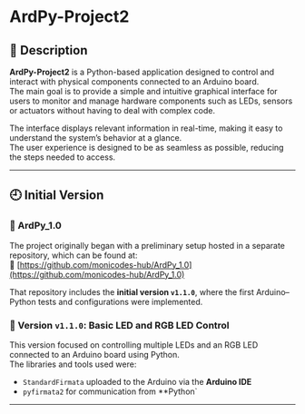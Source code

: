 # ArdPy-Project2

## 🧩 Description

**ArdPy-Project2** is a Python-based application designed to control and interact with physical components connected to an Arduino board.  
The main goal is to provide a simple and intuitive graphical interface for users to monitor and manage hardware components such as LEDs, sensors or actuators without having to deal with complex code.

The interface displays relevant information in real-time, making it easy to understand the system’s behavior at a glance.  
The user experience is designed to be as seamless as possible, reducing the steps needed to access.

---
## 🕘 Initial Version

### 📌 ArdPy_1.0

The project originally began with a preliminary setup hosted in a separate repository, which can be found at:  
🔗 [https://github.com/monicodes-hub/ArdPy_1.0](https://github.com/monicodes-hub/ArdPy_1.0)

That repository includes the **initial version `v1.1.0`**, where the first Arduino–Python tests and configurations were implemented.

### 🧪 Version `v1.1.0`: Basic LED and RGB LED Control

This version focused on controlling multiple LEDs and an RGB LED connected to an Arduino board using Python.  
The libraries and tools used were:

- `StandardFirmata` uploaded to the Arduino via the **Arduino IDE**
- `pyfirmata2` for communication from **Python`
---
